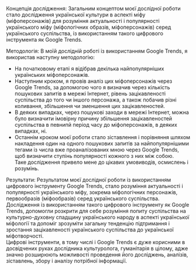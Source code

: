Концепція дослідження: 
Загальним концептом моєї дослідної роботи стало дослідження української культури в аспекті міфу (міфоперсонажів) для розуміння актуальності і популярності українського міфу (міфологічних образів, міфоперсонажів) серед українського суспільства, із використанням такого цифрового інструмента  як Google Trends.

Методологія:
В моїй дослідній роботі із використанням Google Trends, я використав наступну методологію:
-	На початковому етапі я відібрав декілька найпопулярніших українських міфоперсонажів.
-	Наступним кроком, я провів аналіз цих міфоперсонажів через  Google Trends, за допомогою чого я визначив через кількість пошукових запитів в мережі Інтернет, рівень зацікавленості суспільства до того чи іншого персонажа, а також побачив різні коливання, збільшення чи зменшення цих зацікавленостей. 
-	В деяких випадках, через пошукові заходи в мережі Інтернет, можна було визначити  імовірну причину збільшення зацікавленостей суспільства в певнипй період часу до міфоперсонажів, в деяких випадках, ні. 
-	Останнім кроком моєї роботи стало зіставлення і порівняння шляхом накладення один на одного пошукових запитів за найпопулярнішими тегами із числа вже проаналізованих мною через Google Trends, щоб визначити ступінь популярності кожного з них між собою.    
   Таке дослідження привело мене до цікавих умовиводів, осмислень і розумінь. 

Результати:
Результатом моєї дослідної роботи із використанням цифрового інструменту Google Trends, стало розуміння актуальності і популярності українського міфу, зокрема міфологічних персонажів, первообразів (міфообразів) серед українського суспільства.  Дослідження із використанням такого цифрового інструменту як Google Trends, допомогли  розкрити  для  себе розуміння попиту суспільства на культурно-духовну спадщину українського народу в аспекті української міфології та допоміг зрозуміти загальну тенденцію підтримання і зростання зацікавленості українського суспільства до української міфотворчості.  
Цифрові інструменти, в тому числі і Google Trends є дуже корисними в досвідчених руках дослідника культуролога, гуманітарія в цілому, адже значно розширюють можливості проведення його досліджень, аналізів, зіставлень, збору і аналізу потрібної інформації. 
